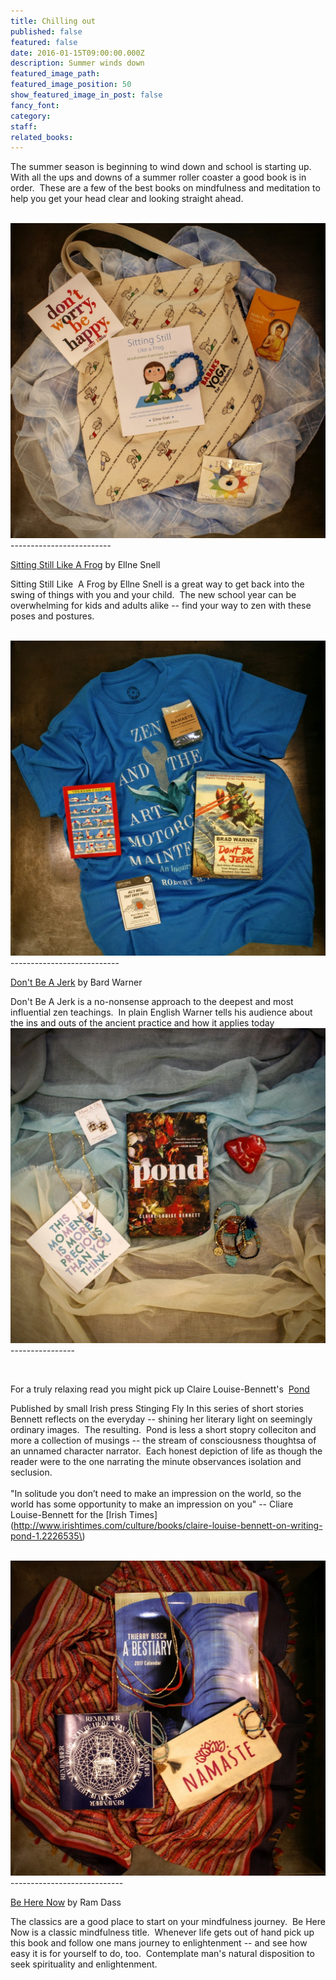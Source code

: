 ```yaml
---
title: Chilling out
published: false
featured: false
date: 2016-01-15T09:00:00.000Z
description: Summer winds down
featured_image_path:
featured_image_position: 50
show_featured_image_in_post: false
fancy_font:
category:
staff:
related_books:
---
```



The summer season is beginning to wind down and school is starting up.&nbsp; With all the ups and downs of a summer roller coaster a good book is in order.&nbsp; These are a few of the best books on mindfulness and meditation to help you get your head clear and looking straight ahead.
<br>&nbsp;

![](/uploads/versions/1-30---x----1209-1209x---.jpg)-------------------------

[Sitting Still Like A Frog](http://www.brooklinebooksmith-shop.com/book/9781611800586) by Ellne Snell

Sitting Still Like&nbsp; A Frog by Ellne Snell is a great way to get back into the swing of things with you and your child.&nbsp; The new school year can be overwhelming for kids and adults alike -- find your way to zen with these poses and postures.
<br>&nbsp;

![](/uploads/versions/1-146---x----1410-1410x---.jpg)---------------------------

[Don't Be A Jerk](http://www.brooklinebooksmith-shop.com/book/9781608683888) by Bard Warner

Don't Be A Jerk is a no-nonsense approach to the deepest and most influential zen teachings.&nbsp; In plain English Warner tells his audience about the ins and outs of the ancient practice and how it applies today![](/uploads/versions/1-215---x----1286-1286x---.jpg)
<br>----------------

&nbsp;

For a truly relaxing read you might pick up Claire Louise-Bennett's&nbsp; [Pond](http://www.brooklinebooksmith-shop.com/book/9780399575891)

Published by small Irish press Stinging Fly In this series of short stories Bennett reflects on the everyday -- shining her literary light on seemingly ordinary images.&nbsp; The resulting.&nbsp; Pond is less a short stopry colleciton and more a collection of musings -- the stream of consciousness thoughtsa of an unnamed character narrator.&nbsp; Each honest depiction of life as though the reader were to the one narrating the minute observances isolation and seclusion.
<br>
<br>"In solitude you don’t need to make an impression on the world, so the world has some opportunity to make an impression on you" -- Cliare Louise-Bennett for the [Irish Times](http://www.irishtimes.com/culture/books/claire-louise-bennett-on-writing-pond-1.2226535\)
<br>&nbsp;

![](/uploads/versions/1-66---x----1149-1149x---.jpg)----------------------------

[Be Here Now](http://www.brooklinebooksmith-shop.com/book/9780517543054) by Ram Dass

The classics are a good place to start on your mindfulness journey.&nbsp; Be Here Now is a classic mindfulness title.&nbsp; Whenever life gets out of hand pick up this book and follow one mans journey to enlightenment -- and see how easy it is for yourself to do, too.&nbsp; Contemplate man's natural disposition to seek spirituality and enlightenment.
